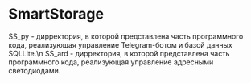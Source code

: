 # SmartStorage

SS_py - дирректория, в которой представлена часть программного кода, реализующая управление Telegram-ботом и базой данных SQLLite.\n
SS_ard - дирректория, в которой представлена часть программного кода, реализующая управление адресными светодиодами.
